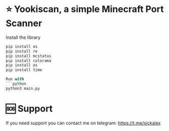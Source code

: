 # ⭐ Yookiscan, a simple Minecraft Port Scanner
Install the library
```python
pip install os
pip install re
pip install mcstatus
pip install colorama
pip install os
pip install time

Run with
```python
python3 main.py
```
# 🆘️ Support
If you need support you can contact me on telegram: https://t.me/sickalex

